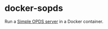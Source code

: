 # docker-sopds
Run a [Simple OPDS server](https://github.com/mitshel/sopds) in a Docker container. 
